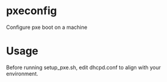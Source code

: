 # pxeconfig
Configure pxe boot on a machine

# Usage
Before running setup_pxe.sh, edit dhcpd.conf to align with your environment.
